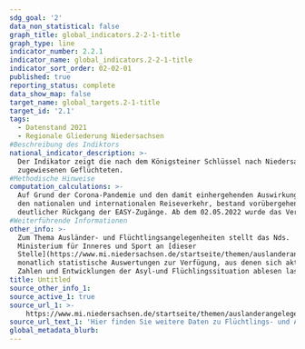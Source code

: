 ```yaml
---
sdg_goal: '2'
data_non_statistical: false
graph_title: global_indicators.2-2-1-title
graph_type: line
indicator_number: 2.2.1
indicator_name: global_indicators.2-2-1-title
indicator_sort_order: 02-02-01
published: true
reporting_status: complete
data_show_map: false
target_name: global_targets.2-1-title
target_id: '2.1'
tags:
  - Datenstand 2021
  - Regionale Gliederung Niedersachsen
#Beschreibung des Indiktors
national_indicator_description: >-
  Der Indikator zeigt die nach dem Königsteiner Schlüssel nach Niedersachsen
  zugewiesenen Geflüchteten.
#Methodische Hinweise
computation_calculations: >-
  Auf Grund der Corona-Pandemie und den damit einhergehenden Auswirkungen auf
  den nationalen und internationalen Reiseverkehr, bestand vorübergehend ein
  deutlicher Rückgang der EASY-Zugänge. Ab dem 02.05.2022 wurde das Verteilverfahren „FREE“ Fachanwendung zur Registrierung, Erfassung und Erstverteilung zum vorüber gehenden Schutz eingeführt. Für Kriegsflüchtlinge aus der Ukraine ist die Beantragung einer Aufenthaltserlaubnis zum vorübergehenden Schutz nach §24 des Aufenthaltsgesetztes möglich. Bis zu diesem Zeitpunkt wurden Personen, die unter den §24 AufenthG fallen, in EASY erfasst. Diese Personen wurden auf FREE umgebucht und sind nicht mehr in den EASY Zahlen enthalten.
#Weiterführende Informationen
other_info: >-
  Zum Thema Ausländer- und Flüchtlingsangelegenheiten stellt das Nds.
  Ministerium für Inneres und Sport an [dieser
  Stelle](https://www.mi.niedersachsen.de/startseite/themen/auslanderangelegenheiten/zahlen_daten_fakten/statistische_daten/lagebilder-zu-fluechlings--und-auslaenderangelegenheiten-164283.html)
  monatlich statistische Auswertungen zur Verfügung, aus denen sich aktuelle
  Zahlen und Entwicklungen der Asyl-und Flüchlingssituation ablesen lassen.
title: Untitled
source_other_info_1:
source_active_1: true
source_url_1: >-
    https://www.mi.niedersachsen.de/startseite/themen/auslanderangelegenheiten/zahlen_daten_fakten/statistische_daten/lagebilder-zu-fluechlings--und-auslaenderangelegenheiten-164283.html
source_url_text_1: 'Hier finden Sie weitere Daten zu Flüchtlings- und Ausländerangelegenheiten'
global_metadata_blurb:
---
```

